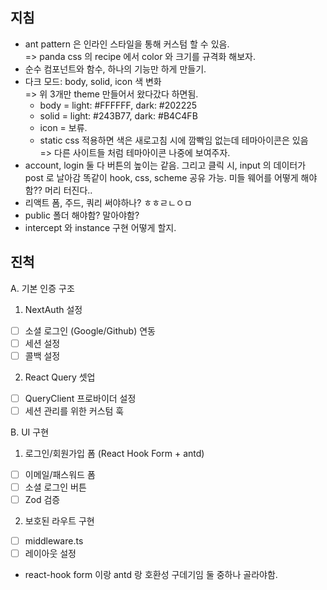 ## 지침
- ant pattern 은 인라인 스타일을 통해 커스텀 할 수 있음.         
=> panda css 의 recipe 에서 color 와 크기를 규격화 해보자.
- 순수 컴포넌트와 함수, 하나의 기능만 하게 만들기. 
- 다크 모드: body, solid, icon 색 변화       
=> 위 3개만 theme 만들어서 왔다갔다 하면됨. 
    - body = light: #FFFFFF, dark: #202225
    - solid = light: #243B77, dark: #B4C4FB
    - icon = 보류.
    - static css 적용하면 색은 새로고침 시에 깜빡임 없는데 테마아이콘은 있음       
  => 다른 사이트들 처럼 테마아이콘 나중에 보여주자.
- account, login 둘 다 버튼의 높이는 같음. 그리고 클릭 시, input 의 데이터가 post 로 날아감 똑같이 hook, css, scheme 공유 가능. 미들 웨어를 어떻게 해야함?? 머리 터진다.. 
- 리액트 폼, 주드, 쿼리 써야하나? ㅎㅎㄹㄴㅇㅁ
- public 폴더 해야함? 말아야함?
- intercept 와 instance 구현 어떻게 할지.

## 진척 
A. 기본 인증 구조

1. NextAuth 설정 
  - [ ] 소셜 로그인 (Google/Github) 연동
  - [ ] 세션 설정
  - [ ] 콜백 설정
2. React Query 셋업
  - [ ] QueryClient 프로바이더 설정
  - [ ] 세션 관리를 위한 커스텀 훅

B. UI 구현

1. 로그인/회원가입 폼 (React Hook Form + antd)
  - [ ] 이메일/패스워드 폼
  - [ ] 소셜 로그인 버튼
  - [ ] Zod 검증
2. 보호된 라우트 구현
  - [ ] middleware.ts
  - [ ] 레이아웃 설정

- react-hook form 이랑 antd 랑 호환성 구데기임 둘 중하나 골라야함.
